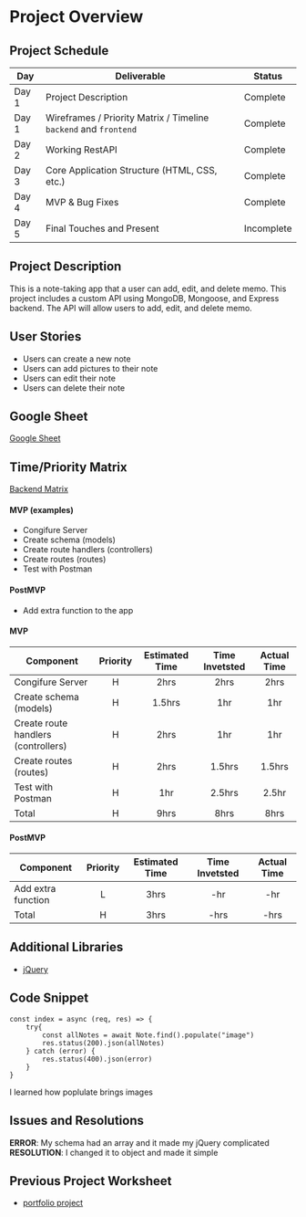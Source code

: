 # Project Overview

## Project Schedule
|  Day | Deliverable | Status
|---|---| ---|
|Day 1| Project Description | Complete
|Day 1| Wireframes / Priority Matrix / Timeline `backend` and `frontend`| Complete
|Day 2| Working RestAPI | Complete
|Day 3| Core Application Structure (HTML, CSS, etc.) | Complete
|Day 4| MVP & Bug Fixes | Complete
|Day 5| Final Touches and Present | Incomplete

## Project Description
This is a note-taking app that a user can add, edit, and delete memo. This project includes a custom API using MongoDB, Mongoose, and Express backend. The API will allow users to add, edit, and delete memo.

## User Stories 
- Users can create a new note
- Users can add pictures to their note 
- Users can edit their note
- Users can delete their note 

## Google Sheet
[Google Sheet](https://docs.google.com/spreadsheets/d/1PyCkPZeIBSzU58bRY3UI4p7iiJOjNmuEtmBo9yVgr8A/edit?usp=sharing) 

## Time/Priority Matrix 
[Backend Matrix](https://docs.google.com/presentation/d/1NXjgKb0sx3a8bXva7Sy3hEhXmCKah-mM6NvYDY1d13w/edit?usp=sharing) 


#### MVP (examples)

- Congifure Server
- Create schema (models)
- Create route handlers (controllers)
- Create routes (routes)
- Test with Postman


#### PostMVP 
- Add extra function to the app 


#### MVP
| Component | Priority | Estimated Time | Time Invetsted | Actual Time |
| --- | :---: |  :---: | :---: | :---: |
| Congifure Server | H | 2hrs | 2hrs | 2hrs|
| Create schema (models) | H | 1.5hrs | 1hr | 1hr| 
| Create route handlers (controllers) | H | 2hrs | 1hr | 1hr|
| Create routes (routes) | H | 2hrs| 1.5hrs | 1.5hrs |
| Test with Postman| H | 1hr | 2.5hrs | 2.5hr|
| Total | H | 9hrs| 8hrs | 8hrs |

#### PostMVP
| Component | Priority | Estimated Time | Time Invetsted | Actual Time |
| --- | :---: |  :---: | :---: | :---: |
| Add extra function | L | 3hrs | -hr | -hr|
| Total | H | 3hrs| -hrs | -hrs |

## Additional Libraries
- [jQuery](https://jquery.com/)

## Code Snippet

```
const index = async (req, res) => {
    try{
        const allNotes = await Note.find().populate("image")
        res.status(200).json(allNotes)
    } catch (error) {
        res.status(400).json(error)
    }
}
```
I learned how poplulate brings images

## Issues and Resolutions
**ERROR**: My schema had an array and it made my jQuery complicated                             
**RESOLUTION**: I changed it to object and made it simple 

## Previous Project Worksheet
 - [portfolio project](https://github.com/seolacarrano/seola_firstproject/blob/master/README.md)